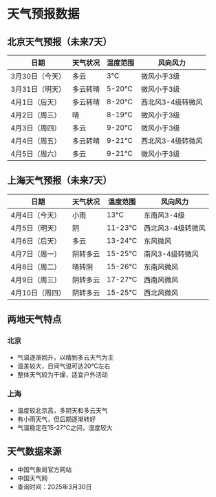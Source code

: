 # 天气预报数据

## 北京天气预报（未来7天）

| 日期 | 天气状况 | 温度范围 | 风向风力 |
|------|----------|----------|----------|
| 3月30日（今天） | 多云 | 3℃ | 微风小于3级 |
| 3月31日（明天） | 多云转晴 | 5-20℃ | 微风小于3级 |
| 4月1日（后天） | 多云转晴 | 8-20℃ | 西北风3-4级转微风 |
| 4月2日（周三） | 晴 | 8-19℃ | 微风小于3级 |
| 4月3日（周四） | 多云 | 9-20℃ | 微风小于3级 |
| 4月4日（周五） | 多云转晴 | 9-21℃ | 西北风3-4级转微风 |
| 4月5日（周六） | 多云 | 9-21℃ | 微风小于3级 |

## 上海天气预报（未来7天）

| 日期 | 天气状况 | 温度范围 | 风向风力 |
|------|----------|----------|----------|
| 4月4日（今天） | 小雨 | 13℃ | 东南风3-4级 |
| 4月5日（明天） | 阴 | 11-23℃ | 西北风3-4级转微风 |
| 4月6日（后天） | 多云 | 13-24℃ | 东风微风 |
| 4月7日（周一） | 阴转多云 | 15-25℃ | 南风3-4级转微风 |
| 4月8日（周二） | 晴转阴 | 15-26℃ | 东南风微风 |
| 4月9日（周三） | 阴转多云 | 17-27℃ | 西南风微风 |
| 4月10日（周四） | 阴转多云 | 15-25℃ | 西北风微风 |

## 两地天气特点

### 北京
- 气温逐渐回升，以晴到多云天气为主
- 温差较大，日间气温可达20℃左右
- 整体天气较为干燥，适宜户外活动

### 上海
- 温度较北京高，多阴天和多云天气
- 有小雨天气，但后期逐渐转好
- 气温稳定在15-27℃之间，湿度较大

## 天气数据来源
- 中国气象局官方网站
- 中国天气网
- 查询时间：2025年3月30日 